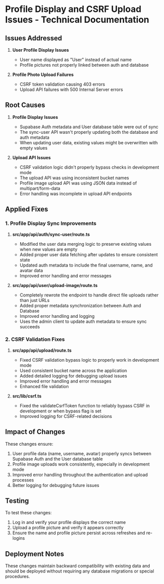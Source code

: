 # Profile Display and CSRF Upload Issues - Technical Documentation

## Issues Addressed

1. **User Profile Display Issues**
   - User name displayed as "User" instead of actual name
   - Profile pictures not properly linked between auth and database

2. **Profile Photo Upload Failures**
   - CSRF token validation causing 403 errors
   - Upload API failures with 500 Internal Server errors

## Root Causes

1. **Profile Display Issues**
   - Supabase Auth metadata and User database table were out of sync
   - The sync-user API wasn't properly updating both the database and auth metadata
   - When updating user data, existing values might be overwritten with empty values

2. **Upload API Issues**
   - CSRF validation logic didn't properly bypass checks in development mode
   - The upload API was using inconsistent bucket names
   - Profile image upload API was using JSON data instead of multipart/form-data
   - Error handling was incomplete in upload API endpoints

## Applied Fixes

### 1. Profile Display Sync Improvements

1. **src/app/api/auth/sync-user/route.ts**
   - Modified the user data merging logic to preserve existing values when new values are empty
   - Added proper user data fetching after updates to ensure consistent state
   - Updated auth metadata to include the final username, name, and avatar data
   - Improved error handling and error messages

2. **src/app/api/user/upload-image/route.ts**
   - Completely rewrote the endpoint to handle direct file uploads rather than just URLs
   - Added proper metadata synchronization between Auth and Database
   - Improved error handling and logging
   - Uses the admin client to update auth metadata to ensure sync succeeds

### 2. CSRF Validation Fixes

1. **src/app/api/upload/route.ts**
   - Fixed CSRF validation bypass logic to properly work in development mode
   - Used consistent bucket name across the application
   - Added detailed logging for debugging upload issues
   - Improved error handling and error messages
   - Enhanced file validation

2. **src/lib/csrf.ts**
   - Fixed the validateCsrfToken function to reliably bypass CSRF in development or when bypass flag is set
   - Improved logging for CSRF-related decisions

## Impact of Changes

These changes ensure:

1. User profile data (name, username, avatar) properly syncs between Supabase Auth and the User database table
2. Profile image uploads work consistently, especially in development mode
3. Improved error handling throughout the authentication and upload processes
4. Better logging for debugging future issues

## Testing

To test these changes:

1. Log in and verify your profile displays the correct name
2. Upload a profile picture and verify it appears correctly
3. Ensure the name and profile picture persist across refreshes and re-logins

## Deployment Notes

These changes maintain backward compatibility with existing data and should be deployed without requiring any database migrations or special procedures. 